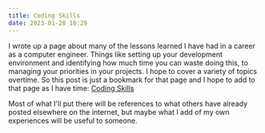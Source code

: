 ```yaml
---
title: Coding Skills
date: 2023-01-28 10:29
---
```


I wrote up a page about many of the lessons learned I have had in a career as a
computer engineer. Things like setting up your development environment and identifying
how much time you can waste doing this, to managing your priorities in your projects.
I hope to cover a variety of topics overtime. So this post is just a bookmark for that
page and I hope to add to that page as I have time: [Coding Skills](/pages/coding.html)

Most of what I'll put there will be references to what others have already posted elsewhere
on the internet, but maybe what I add of my own experiences will be useful to someone.
